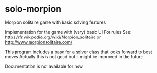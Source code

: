 # solo-morpion
Morpion solitaire game with basic solving features

Implementation for the game with (very) basic UI
For rules See:
https://fr.wikipedia.org/wiki/Morpion_solitaire
or
http://www.morpionsolitaire.com/

This program includes a base for a solver class that looks forward to best moves
Actually this is not good but it might be improved in the future

Documentation is not available for now
